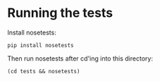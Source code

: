 # Running the tests

Install nosetests:

```
pip install nosetests
```

Then run nosetests after cd'ing into this directory:

```
(cd tests && nosetests)
```

